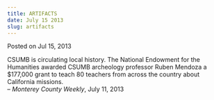 ```yaml
---
title: ARTIFACTS
date: July 15 2013
slug: artifacts
---
```





<span class="date">Posted on Jul 15, 2013    </span>
<p>CSUMB is circulating local history. The National Endowment for
the Humanities awarded CSUMB archeology professor Ruben Mendoza a
$177,000 grant to teach 80 teachers from across the country about
California missions.<br>
&#x2013; <em>Monterey County Weekly</em>, July 11, 2013</br></p>





